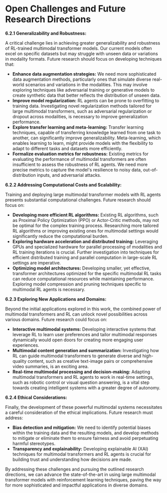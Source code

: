 # Open Challenges and Future Research Directions


**6.2.1 Generalizability and Robustness:**

A critical challenge lies in achieving greater generalizability and robustness of RL-trained multimodal transformer models.  Our current models often excel on specific datasets but may struggle with unseen data or variations in modality formats.  Future research should focus on developing techniques that:

* **Enhance data augmentation strategies:**  We need more sophisticated data augmentation methods, particularly ones that simulate diverse real-world scenarios and variations in the modalities.  This may involve exploring techniques like adversarial training or generative models to create synthetic data that better reflects the distribution of unseen data.
* **Improve model regularization:**  RL agents can be prone to overfitting to training data.  Investigating novel regularization methods tailored for large multimodal transformers, such as adversarial regularization or dropout across modalities, is necessary to improve generalization performance.
* **Explore transfer learning and meta-learning:** Transfer learning techniques, capable of transferring knowledge learned from one task to another, can significantly improve generalizability.  Meta-learning, which enables learning to learn, might provide models with the flexibility to adapt to different tasks and datasets more efficiently.
* **Formalize evaluation metrics for robustness:** Existing metrics for evaluating the performance of multimodal transformers are often insufficient to assess the robustness of RL agents.  We need more precise metrics to capture the model's resilience to noisy data, out-of-distribution inputs, and adversarial attacks.

**6.2.2 Addressing Computational Costs and Scalability:**

Training and deploying large multimodal transformer models with RL agents presents substantial computational challenges.  Future research should focus on:

* **Developing more efficient RL algorithms:**  Existing RL algorithms, such as Proximal Policy Optimization (PPO) or Actor-Critic methods, may not be optimal for the complex training process. Researching more tailored RL algorithms or improving existing ones for multimodal settings would significantly reduce the computational burden.
* **Exploring hardware acceleration and distributed training:**  Leveraging GPUs and specialized hardware for parallel processing of modalities and RL training iterations is crucial. Further investigation into techniques for efficient distributed training and parallel computation in large-scale RL settings are imperative.
* **Optimizing model architectures:**  Developing smaller, yet effective, transformer architectures optimized for the specific multimodal RL tasks can reduce computational resources while maintaining performance.  Exploring model compression and pruning techniques specific to multimodal RL agents is necessary.

**6.2.3 Exploring New Applications and Domains:**

Beyond the initial applications explored in this work, the combined power of multimodal transformers and RL can unlock novel possibilities across various domains.  Future research could focus on:

* **Interactive multimodal systems:**  Developing interactive systems that leverage RL to learn user preferences and tailor multimodal responses dynamically would open doors for creating more engaging user experiences.
* **Multimodal content generation and summarization:**  Investigating how RL can guide multimodal transformers to generate diverse and high-quality content, such as creative text-image pairs or comprehensive video summaries, is an exciting area.
* **Real-time multimodal processing and decision-making:** Adapting multimodal transformers and RL agents to work in real-time settings, such as robotic control or visual question answering, is a vital step towards creating intelligent systems with a greater degree of autonomy.

**6.2.4 Ethical Considerations:**

Finally, the development of these powerful multimodal systems necessitates a careful consideration of the ethical implications.  Future research must address:

* **Bias detection and mitigation:**  We need to identify potential biases within the training data and the resulting models, and develop methods to mitigate or eliminate them to ensure fairness and avoid perpetuating harmful stereotypes.
* **Transparency and explainability:**  Developing explainable AI (XAI) techniques for multimodal transformers and RL agents is crucial for building trust and understanding how decisions are made.

By addressing these challenges and pursuing the outlined research directions, we can advance the state-of-the-art in using large multimodal transformer models with reinforcement learning techniques, paving the way for more sophisticated and impactful applications in diverse domains.


